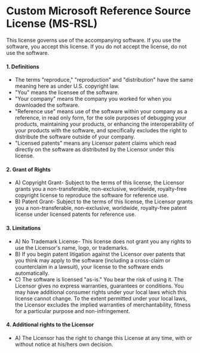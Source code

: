 # Custom Microsoft Reference Source License (MS-RSL)

This license governs use of the accompanying software. If you use the software, you accept this license. If you do not accept the license, do not use the software.

#### 1. Definitions

- The terms "reproduce," "reproduction" and "distribution" have the same meaning here as under U.S. copyright law.
- "You" means the licensee of the software.
- "Your company" means the company you worked for when you downloaded the software.
- "Reference use" means use of the software within your company as a reference, in read only form, for the sole purposes of debugging your products, maintaining your products, or enhancing the interoperability of your products with the software, and specifically excludes the right to distribute the software outside of your company.
- "Licensed patents" means any Licensor patent claims which read directly on the software as distributed by the Licensor under this license.

#### 2. Grant of Rights

- A) Copyright Grant- Subject to the terms of this license, the Licensor grants you a non-transferable, non-exclusive, worldwide, royalty-free copyright license to reproduce the software for reference use.
- B) Patent Grant- Subject to the terms of this license, the Licensor grants you a non-transferable, non-exclusive, worldwide, royalty-free patent license under licensed patents for reference use.

#### 3. Limitations

- A) No Trademark License- This license does not grant you any rights to use the Licensor's name, logo, or trademarks.
- B) If you begin patent litigation against the Licensor over patents that you think may apply to the software (including a cross-claim or counterclaim in a lawsuit), your license to the software ends automatically.
- C) The software is licensed "as-is." You bear the risk of using it. The Licensor gives no express warranties, guarantees or conditions. You may have additional consumer rights under your local laws which this license cannot change. To the extent permitted under your local laws, the Licensor excludes the implied warranties of merchantability, fitness for a particular purpose and non-infringement.

#### 4. Additional rights to the Licensor

- A) The Licensor has the right to change this License at any time, with or without notice at his/hers own decision.